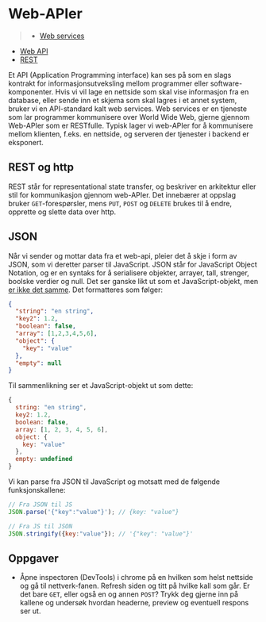 # Web-APIer

>* [Web services](https://en.wikipedia.org/wiki/Web_service)
* [Web API](https://en.wikipedia.org/wiki/Web_API)
* [REST](https://en.wikipedia.org/wiki/Representational_state_transfer)

Et API (Application Programming interface) kan ses på som en slags kontrakt for informasjonsutveksling mellom programmer eller software-komponenter. Hvis vi vil lage en nettside som skal vise informasjon fra en database, eller sende inn et skjema som skal lagres i et annet system, bruker vi en API-standard kalt web services. Web services er en tjeneste som lar programmer kommunisere over World Wide Web, gjerne gjennom Web-APIer som er RESTfulle. Typisk lager vi web-APIer for å kommunisere mellom klienten, f.eks. en nettside, og serveren der tjenester i backend er eksponert.

## REST og http
REST står for representational state transfer, og beskriver en arkitektur eller stil for kommunikasjon gjennom web-APIer. Det innebærer at oppslag bruker `GET`-forespørsler, mens `PUT`, `POST` og `DELETE` brukes til å endre, opprette og slette data over http.

## JSON
Når vi sender og mottar data fra et web-api, pleier det å skje i form av JSON, som vi deretter parser til JavaScript.
JSON står for JavaScript Object Notation, og er en syntaks for å serialisere objekter, arrayer, tall, strenger, boolske verdier og null. Det ser ganske likt ut som et JavaScript-objekt, men [er ikke det samme](http://timelessrepo.com/json-isnt-a-javascript-subset). Det formatteres som følger:

```json
{
  "string": "en string",
  "key2": 1.2,
  "boolean": false,
  "array": [1,2,3,4,5,6],
  "object": {
    "key": "value"
  },
  "empty": null
}
```

Til sammenlikning ser et JavaScript-objekt ut som dette:
```javascript
{
  string: "en string",
  key2: 1.2,
  boolean: false,
  array: [1, 2, 3, 4, 5, 6],
  object: {
    key: "value"
  },
  empty: undefined
}
```

Vi kan parse fra JSON til JavaScript og motsatt med de følgende funksjonskallene:
```javascript
// Fra JSON til JS
JSON.parse('{"key":"value"}'); // {key: "value"}
```

```javascript
// Fra JS til JSON
JSON.stringify({key:"value"}); // '{"key": "value"}'
```

## Oppgaver
* Åpne inspectoren (DevTools) i chrome på en hvilken som helst nettside og gå til nettverk-fanen. Refresh siden og titt på hvilke kall som går. Er det bare `GET`, eller også en og annen `POST`? Trykk deg gjerne inn på kallene og undersøk hvordan headerne, preview og eventuell respons ser ut.
